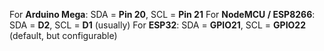 For **Arduino Mega**: SDA = **Pin 20**, SCL = **Pin 21**
For **NodeMCU / ESP8266**: SDA = **D2**, SCL = **D1** (usually)
For **ESP32**: SDA = **GPIO21**, SCL = **GPIO22** (default, but configurable)
